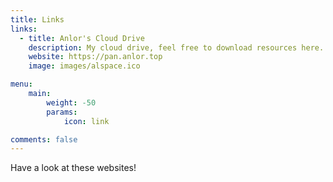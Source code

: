 ```yaml
---
title: Links
links:
  - title: Anlor's Cloud Drive
    description: My cloud drive, feel free to download resources here.
    website: https://pan.anlor.top
    image: images/alspace.ico

menu:
    main: 
        weight: -50
        params:
            icon: link

comments: false
---
```

Have a look at these websites! 